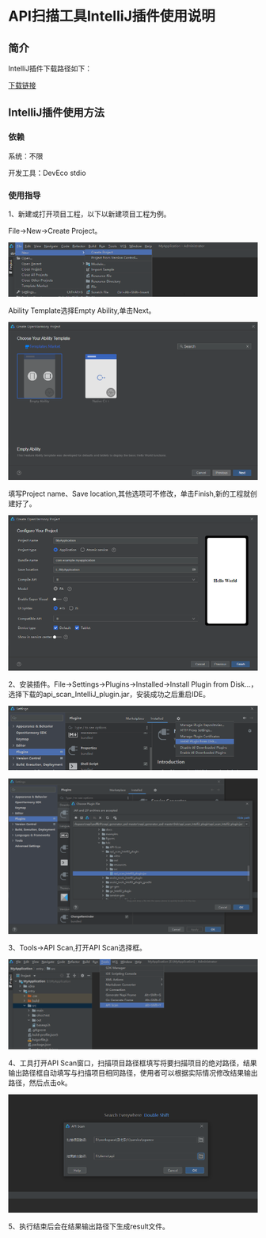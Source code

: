 # API扫描工具IntelliJ插件使用说明

## 简介

IntelliJ插件下载路径如下：

[下载链接](暂无)               

## IntelliJ插件使用方法

### 依赖

系统：不限

开发工具：DevEco stdio

### 使用指导

1、新建或打开项目工程，以下以新建项目工程为例。

File->New->Create Project。

![](../../figures/DevEco_step_newFile.png)

Ability Template选择Empty Ability,单击Next。

![](../../figures/DevEco_step_firstNext.png)

填写Project name、Save location,其他选项可不修改，单击Finish,新的工程就创建好了。

![](../../figures/DevEco_step_finish.png)

2、安装插件。File->Settings->Plugins->Installed->Install Plugin from Disk...，选择下载的api_scan_IntelliJ_plugin.jar，安装成功之后重启IDE。

![](../../figures/DevEco_step_pluginsOk.png)

![](../../figures/DevEco_step_apiPlugins.png)

3、Tools->API Scan,打开API Scan选择框。

![](../../figures/DevEco_step_apiscan.png)

4、工具打开API Scan窗口，扫描项目路径框填写将要扫描项目的绝对路径，结果输出路径框自动填写与扫描项目相同路径，使用者可以根据实际情况修改结果输出路径，然后点击ok。

![](../../figures/DevEco_step_api_ok.png)

5、执行结束后会在结果输出路径下生成result文件。